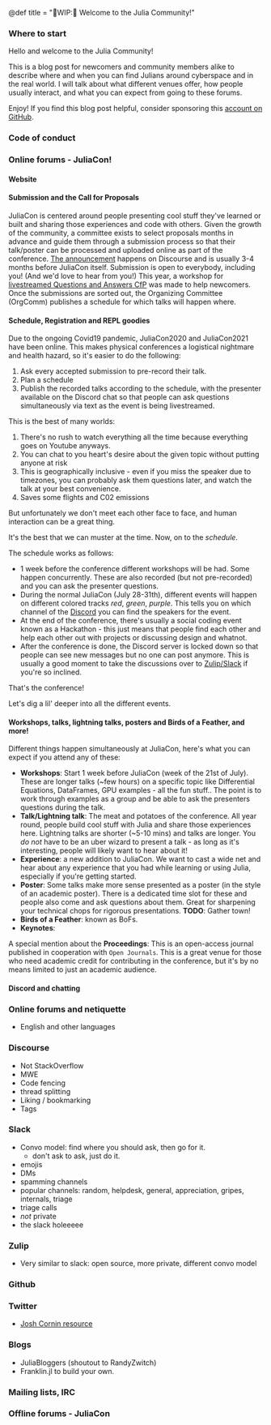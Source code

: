 @def title = "🚧WIP:🚧 Welcome to the Julia Community!"

### Where to start

Hello and welcome to the Julia Community!

This is a blog post for newcomers and community members alike to describe where and when you can find Julians around cyberspace and in the real world. I will talk about what different venues offer, how people usually interact, and what you can expect from going to these forums.

Enjoy! If you find this blog post helpful, consider sponsoring this [account on GitHub](https://github.com/sponsors/miguelraz).

### Code of conduct
### Online forums - JuliaCon!

#### Website
#### Submission and the Call for Proposals
JuliaCon is centered around people presenting cool stuff they've learned or built and sharing those experiences and code with others. Given the growth of the community, a committee exists to select proposals months in advance and guide them through a submission process so that their talk/poster can be processed and uploaded online as part of the conference. [The announcement](https://discourse.julialang.org/t/juliacon-2021-cfp-closes-mar-31st-2021/54355) happens on Discourse and is usually 3-4 months before JuliaCon itself. Submission is open to everybody, including you! (And we'd love to hear from you!) This year, a workshop for [livestreamed Questions and Answers CfP](https://www.youtube.com/watch?v=ou03SfY8lNo) was made to help newcomers. Once the submissions are sorted out, the Organizing Committee (OrgComm) publishes a schedule for which talks will happen where.

#### Schedule, Registration and REPL goodies

Due to the ongoing Covid19 pandemic, JuliaCon2020 and JuliaCon2021 have been online. This makes physical conferences a logistical nightmare and health hazard, so it's easier to do the following:
1. Ask every accepted submission to pre-record their talk.
2. Plan a schedule
3. Publish the recorded talks according to the schedule, with the presenter available on the Discord chat so that people can ask questions simultaneously via text as the event is being livestreamed.

This is the best of many worlds:
1. There's no rush to watch everything all the time because everything goes on Youtube anyways.
2. You can chat to you heart's desire about the given topic without putting anyone at risk
3. This is geographically inclusive - even if you miss the speaker due to timezones, you can probably ask them questions later, and watch the talk at your best convenience. 
4. Saves some flights and C02 emissions

But unfortunately we don't meet each other face to face, and human interaction can be a great thing.

It's the best that we can muster at the time. Now, on to the *schedule*.

The schedule works as follows:
- 1 week before the conference different workshops will be had. Some happen concurrently. These are also recorded (but not pre-recorded) and you can ask the presenter questions.
- During the normal JuliaCon (July 28-31th), different events will happen on different colored tracks *red*, *green*, *purple*. This tells you on which channel of the [Discord](https://discord.com/channels/709438882504245358/732264144056615046) you can find the speakers for the event.
- At the end of the conference, there's usually a social coding event known as a Hackathon - this just means that people find each other and help each other out with projects or discussing design and whatnot.
- After the conference is done, the Discord server is locked down so that people can see new messages but no one can post anymore. This is usually a good moment to take the discussions over to [Zulip/Slack](https://julialang.zulipchat.com/#narrow/stream/265470-advent-of-code) if you're so inclined.

That's the conference! 

Let's dig a lil' deeper into all the different events.

#### Workshops, talks, lightning talks, posters and Birds of a Feather, and more!

Different things happen simultaneously at JuliaCon, here's what you can expect if you attend any of these:
- **Workshops**: Start 1 week before JuliaCon (week of the 21st of July). These are longer talks (~few hours) on a specific topic like Differential Equations, DataFrames, GPU examples - all the fun stuff.. The point is to work through examples as a group and be able to ask the presenters questions during the talk.
- **Talk/Lightning talk**: The meat and potatoes of the conference. All year round, people build cool stuff with Julia and share those experiences here. Lightning talks are shorter (~5-10 mins) and talks are longer. You _do not_ have to be an uber wizard to present a talk - as long as it's interesting, people will likely want to hear about it!
- **Experience**: a new addition to JuliaCon. We want to cast a wide net and hear about any experience that you had while learning or using Julia, especially if you're getting started.
- **Poster**: Some talks make more sense presented as a poster (in the style of an academic poster). There is a dedicated time slot for these and people also come and ask questions about them. Great for sharpening your technical chops for rigorous presentations. 
**TODO**: Gather town!
- **Birds of a Feather**: known as BoFs.
- **Keynotes**:

A special mention about the **Proceedings**: This is an open-access journal published in cooperation with `Open Journals`. This is a great venue for those who need academic credit for contributing in the conference, but it's by no means limited to just an academic audience.

#### Discord and chatting

### Online forums and netiquette
- English and other languages
### Discourse
- Not StackOverflow
- MWE
- Code fencing
- thread splitting
- Liking / bookmarking
- Tags 
### Slack
- Convo model: find where you should ask, then go for it.
  - don't ask to ask, just do it.
- emojis
- DMs
- spamming channels
- popular channels: random, helpdesk, general, appreciation, gripes, internals, triage
- triage calls
- *not* private
- the slack holeeeee
### Zulip
- Very similar to slack: open source, more private, different convo model
### Github
### Twitter
- [Josh Cornin resource](https://docs.google.com/document/d/1b7P71-OjEt5dHlgKEf9EbUBTkXRVrpDQaz7giXUd3n4/edit)
### Blogs
- JuliaBloggers (shoutout to RandyZwitch)
- Franklin.jl to build your own.
### Mailing lists, IRC
### Offline forums - JuliaCon

